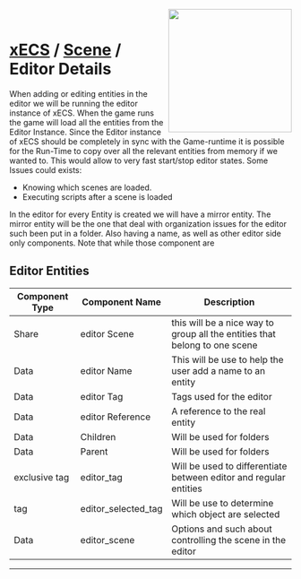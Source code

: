 <img src="https://i.imgur.com/TyjrCTS.jpg" align="right" width="220px" /> <br>
# [xECS](xecs.md) / [Scene](editor.md) / Editor Details

When adding or editing entities in the editor we will be running the editor instance of xECS. When the game runs the game will load all the entities from the Editor Instance. Since the Editor instance of xECS should be completely in sync with the Game-runtime it is possible for the Run-Time to copy over all the relevant entities from memory if we wanted to. This would allow to very fast start/stop editor states. Some Issues could exists:

* Knowing which scenes are loaded.
* Executing scripts after a scene is loaded

In the editor for every Entity is created we will have a mirror entity. The mirror entity will be the one that deal with organization issues for the editor such been put in a folder. Also having a name, as well as other editor side only components. Note that while those component are  

## Editor Entities

| Component Type | Component Name          | Description |
|----------------|-------------------------|-------------| 
| Share          | editor Scene            | this will be a nice way to group all the entities that belong to one scene |
| Data           | editor Name             | This will be use to help the user add a name to an entity |
| Data           | editor Tag              | Tags used for the editor |
| Data           | editor Reference        | A reference to the real entity |
| Data           | Children                | Will be used for folders |
| Data           | Parent                  | Will be used for folders |
| exclusive tag  | editor_tag              | Will be used to differentiate between editor and regular entities |
| tag            | editor_selected_tag     | Will be use to determine which object are selected |
| Data           | editor_scene            | Options and such about controlling the scene in the editor |

---
